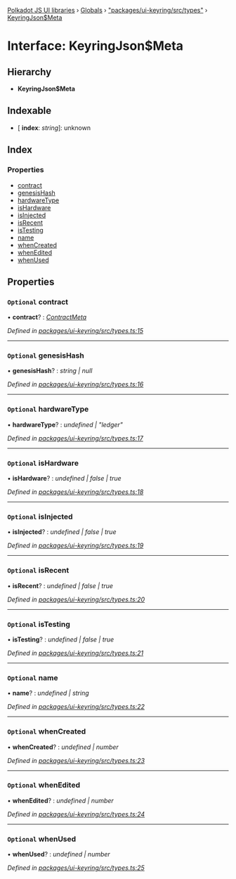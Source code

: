 [Polkadot JS UI libraries](../README.md) › [Globals](../globals.md) › ["packages/ui-keyring/src/types"](../modules/_packages_ui_keyring_src_types_.md) › [KeyringJson$Meta](_packages_ui_keyring_src_types_.keyringjson_meta.md)

# Interface: KeyringJson$Meta

## Hierarchy

* **KeyringJson$Meta**

## Indexable

* \[ **index**: *string*\]: unknown

## Index

### Properties

* [contract](_packages_ui_keyring_src_types_.keyringjson_meta.md#optional-contract)
* [genesisHash](_packages_ui_keyring_src_types_.keyringjson_meta.md#optional-genesishash)
* [hardwareType](_packages_ui_keyring_src_types_.keyringjson_meta.md#optional-hardwaretype)
* [isHardware](_packages_ui_keyring_src_types_.keyringjson_meta.md#optional-ishardware)
* [isInjected](_packages_ui_keyring_src_types_.keyringjson_meta.md#optional-isinjected)
* [isRecent](_packages_ui_keyring_src_types_.keyringjson_meta.md#optional-isrecent)
* [isTesting](_packages_ui_keyring_src_types_.keyringjson_meta.md#optional-istesting)
* [name](_packages_ui_keyring_src_types_.keyringjson_meta.md#optional-name)
* [whenCreated](_packages_ui_keyring_src_types_.keyringjson_meta.md#optional-whencreated)
* [whenEdited](_packages_ui_keyring_src_types_.keyringjson_meta.md#optional-whenedited)
* [whenUsed](_packages_ui_keyring_src_types_.keyringjson_meta.md#optional-whenused)

## Properties

### `Optional` contract

• **contract**? : *[ContractMeta](_packages_ui_keyring_src_types_.contractmeta.md)*

*Defined in [packages/ui-keyring/src/types.ts:15](https://github.com/polkadot-js/ui/blob/723641ac/packages/ui-keyring/src/types.ts#L15)*

___

### `Optional` genesisHash

• **genesisHash**? : *string | null*

*Defined in [packages/ui-keyring/src/types.ts:16](https://github.com/polkadot-js/ui/blob/723641ac/packages/ui-keyring/src/types.ts#L16)*

___

### `Optional` hardwareType

• **hardwareType**? : *undefined | "ledger"*

*Defined in [packages/ui-keyring/src/types.ts:17](https://github.com/polkadot-js/ui/blob/723641ac/packages/ui-keyring/src/types.ts#L17)*

___

### `Optional` isHardware

• **isHardware**? : *undefined | false | true*

*Defined in [packages/ui-keyring/src/types.ts:18](https://github.com/polkadot-js/ui/blob/723641ac/packages/ui-keyring/src/types.ts#L18)*

___

### `Optional` isInjected

• **isInjected**? : *undefined | false | true*

*Defined in [packages/ui-keyring/src/types.ts:19](https://github.com/polkadot-js/ui/blob/723641ac/packages/ui-keyring/src/types.ts#L19)*

___

### `Optional` isRecent

• **isRecent**? : *undefined | false | true*

*Defined in [packages/ui-keyring/src/types.ts:20](https://github.com/polkadot-js/ui/blob/723641ac/packages/ui-keyring/src/types.ts#L20)*

___

### `Optional` isTesting

• **isTesting**? : *undefined | false | true*

*Defined in [packages/ui-keyring/src/types.ts:21](https://github.com/polkadot-js/ui/blob/723641ac/packages/ui-keyring/src/types.ts#L21)*

___

### `Optional` name

• **name**? : *undefined | string*

*Defined in [packages/ui-keyring/src/types.ts:22](https://github.com/polkadot-js/ui/blob/723641ac/packages/ui-keyring/src/types.ts#L22)*

___

### `Optional` whenCreated

• **whenCreated**? : *undefined | number*

*Defined in [packages/ui-keyring/src/types.ts:23](https://github.com/polkadot-js/ui/blob/723641ac/packages/ui-keyring/src/types.ts#L23)*

___

### `Optional` whenEdited

• **whenEdited**? : *undefined | number*

*Defined in [packages/ui-keyring/src/types.ts:24](https://github.com/polkadot-js/ui/blob/723641ac/packages/ui-keyring/src/types.ts#L24)*

___

### `Optional` whenUsed

• **whenUsed**? : *undefined | number*

*Defined in [packages/ui-keyring/src/types.ts:25](https://github.com/polkadot-js/ui/blob/723641ac/packages/ui-keyring/src/types.ts#L25)*
